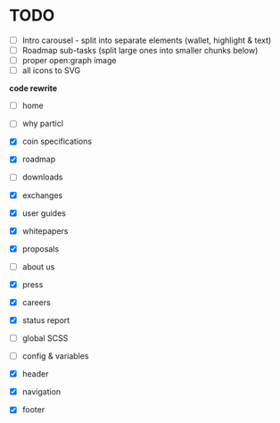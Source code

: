 # TODO

- [ ] Intro carousel - split into separate elements (wallet, highlight & text)
- [ ] Roadmap sub-tasks (split large ones into smaller chunks below)
- [ ] proper open:graph image
- [ ] all icons to SVG

**code rewrite**

- [ ] home
- [ ] why particl
- [x] coin specifications
- [x] roadmap
- [ ] downloads
- [x] exchanges
- [x] user guides
- [x] whitepapers
- [x] proposals
- [ ] about us
- [x] press
- [x] careers
- [x] status report

- [ ] global SCSS
- [ ] config & variables
- [x] header
- [x] navigation
- [x] footer
